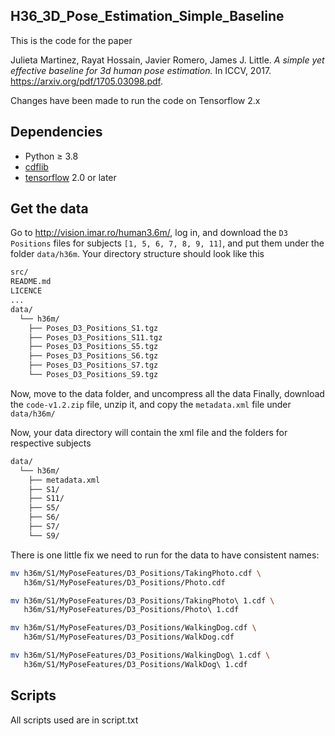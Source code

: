 ## H36_3D_Pose_Estimation_Simple_Baseline

This is the code for the paper

Julieta Martinez, Rayat Hossain, Javier Romero, James J. Little.
_A simple yet effective baseline for 3d human pose estimation._
In ICCV, 2017. https://arxiv.org/pdf/1705.03098.pdf.

Changes have been made to run the code on Tensorflow 2.x

## Dependencies

* Python ≥ 3.8
* [cdflib](https://github.com/MAVENSDC/cdflib)
* [tensorflow](https://www.tensorflow.org/) 2.0 or later

## Get the data

Go to http://vision.imar.ro/human3.6m/, log in, and download the `D3 Positions` files for subjects `[1, 5, 6, 7, 8, 9, 11]`,
and put them under the folder `data/h36m`. Your directory structure should look like this

```bash
src/
README.md
LICENCE
...
data/
  └── h36m/
    ├── Poses_D3_Positions_S1.tgz
    ├── Poses_D3_Positions_S11.tgz
    ├── Poses_D3_Positions_S5.tgz
    ├── Poses_D3_Positions_S6.tgz
    ├── Poses_D3_Positions_S7.tgz
    └── Poses_D3_Positions_S9.tgz
```

Now, move to the data folder, and uncompress all the data
Finally, download the `code-v1.2.zip` file, unzip it, and copy the `metadata.xml` file under `data/h36m/`

Now, your data directory will contain the xml file and the folders for respective subjects

```bash
data/
  └── h36m/
    ├── metadata.xml
    ├── S1/
    ├── S11/
    ├── S5/
    ├── S6/
    ├── S7/
    └── S9/

```

There is one little fix we need to run for the data to have consistent names:

```bash
mv h36m/S1/MyPoseFeatures/D3_Positions/TakingPhoto.cdf \
   h36m/S1/MyPoseFeatures/D3_Positions/Photo.cdf

mv h36m/S1/MyPoseFeatures/D3_Positions/TakingPhoto\ 1.cdf \
   h36m/S1/MyPoseFeatures/D3_Positions/Photo\ 1.cdf

mv h36m/S1/MyPoseFeatures/D3_Positions/WalkingDog.cdf \
   h36m/S1/MyPoseFeatures/D3_Positions/WalkDog.cdf

mv h36m/S1/MyPoseFeatures/D3_Positions/WalkingDog\ 1.cdf \
   h36m/S1/MyPoseFeatures/D3_Positions/WalkDog\ 1.cdf
```

## Scripts
All scripts used are in script.txt

